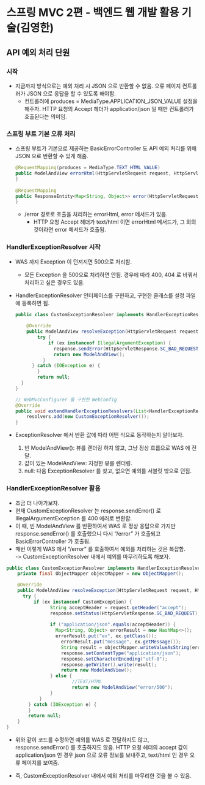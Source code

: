 # 스프링 MVC 2편 - 백엔드 웹 개발 활용 기술(김영한)
## API 예외 처리 단원
### 시작
- 지금까지 방식으로는 예외 처리 시 JSON 으로 반환할 수 없음. 오류 페이지 컨트롤러가 JSON 으로 응답을 할 수 있도록 해야함.
  - 컨트롤러에 produces = MediaType.APPLICATION_JSON_VALUE 설정을 해주자. HTTP 요청의 Accept 헤더가 application/json 일 때만 컨트롤러가 호출된다는 의미임.

### 스프링 부트 기본 오류 처리
- 스프링 부트가 기본으로 제공하는 BasicErrorController 도 API 예외 처리를 위해 JSON 으로 반환할 수 있게 해줌.
  ``` java
  @RequestMapping(produces = MediaType.TEXT_HTML_VALUE)
  public ModelAndView errorHtml(HttpServletRequest request, HttpServletResponse response) {
  }
    
  @RequestMapping
  public ResponseEntity<Map<String, Object>> error(HttpServletRequest request) {
  }
  ```
  - /error 경로로 호출을 처리하는 errorHtml, error 메서드가 있음.
    - HTTP 요청 Accept 헤더가 text/html 이면 errorHtml 메서드가, 그 외의 것이라면 error 메서드가 호출됨.

### HandlerExceptionResolver 시작
- WAS 까지 Exception 이 던져지면 500으로 처리함.
  - 모든 Exception 을 500으로 처리하면 안됨. 경우에 따라 400, 404 로 바꿔서 처리하고 싶은 경우도 있음.
- HandlerExceptionResolver 인터페이스를 구현하고, 구현한 클래스를 설정 파일에 등록하면 됨.
  ```java
  public class CustomExceptionResolver implements HandlerExceptionResolver {
 
	  @Override
	  public ModelAndView resolveException(HttpServletRequest request, HttpServletResponse response, Object handler, Exception ex) {
		  try {
			  if (ex instanceof IllegalArgumentException) {
			    response.sendError(HttpServletResponse.SC_BAD_REQUEST, ex.getMessage());
			    return new ModelAndView();
		    }
	    } catch (IOException e) {
		  }
		  return null;
    }
  }
  ```
  ```java
  // WebMvcConfigurer 를 구현한 WebConfig
  @Override
  public void extendHandlerExceptionResolvers(List<HandlerExceptionResolver> resolvers) {
	  resolvers.add(new CustomExceptionResolver());
  }
  ```

- ExceptionResolver 에서 반환 값에 따라 어떤 식으로 동작하는지 알아보자.
  1. 빈 ModelAndView(): 뷰를 렌더링 하지 않고, 그냥 정상 흐름으로 WAS 에 전달.
  2. 값이 있는 ModelAndView: 지정한 뷰를 렌더링.
  3. null: 다음 ExceptionResolver 를 찾고, 없으면 예외를 서블릿 밖으로 던짐.

### HandlerExceptionResolver 활용
- 조금 더 나아가보자.
- 현재 CustomExceptionResolver 는 response.sendError() 로 IllegalArgumentException 를 400 에러로 변환함.
- 이 때, 빈 ModelAndView 를 반환하여서 WAS 로 정상 응답으로 가지만 response.sendError() 를 호출했으니 다시 “/error” 가 호출되고 BasicErrorController 가 호출됨.
- 매번 이렇게 WAS 에서 “/error” 를 호출하여서 예외를 처리하는 것은 복잡함.<br>
-> CustomExceptionResolver 내에서 예외를 마무리하도록 해보자.

```java
public class CustomExceptionResolver implements HandlerExceptionResolver {
	private final ObjectMapper objectMapper = new ObjectMapper();

	@Override
	public ModelAndView resolveException(HttpServletRequest request, HttpServletResponse response, Object handler, Exception ex) {
	  try {
		  if (ex instanceof CustomException) {
				String acceptHeader = request.getHeader("accept");
				response.setStatus(HttpServletResponse.SC_BAD_REQUEST);
			  
				if ("application/json".equals(acceptHeader)) {
				  Map<String, Object> errorResult = new HashMap<>();
				  errorResult.put("ex", ex.getClass());
					errorResult.put("message", ex.getMessage());
					String result = objectMapper.writeValueAsString(errorResult);
					response.setContentType("application/json");
					response.setCharacterEncoding("utf-8");
					response.getWriter().write(result);
					return new ModelAndView();
				} else {
						//TEXT/HTML
						return new ModelAndView("error/500");
				}
			}
		} catch (IOException e) {
		}
		return null;
	}
}
```
- 위와 같이 코드를 수정하면 예외를 WAS 로 전달하지도 않고, response.sendError() 를 호출하지도 않음. HTTP 요청 헤더의 accept 값이 application/json 인 경우 json 으로 오류 정보를 보내주고, text/html 인 경우 오류 페이지를 보여줌.

- 즉, CustomExceptionResolver 내에서 예외 처리를 마무리한 것을 볼 수 있음.
